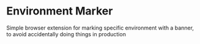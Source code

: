 # Environment Marker

Simple browser extension for marking specific environment with a banner, to avoid accidentally doing things in production
